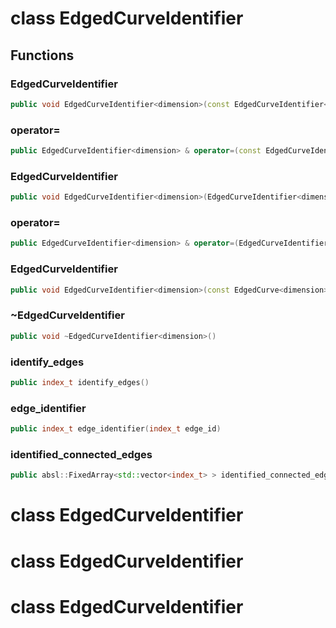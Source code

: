 # class EdgedCurveIdentifier


## Functions

### EdgedCurveIdentifier

```cpp
public void EdgedCurveIdentifier<dimension>(const EdgedCurveIdentifier<dimension> & )
```


### operator=

```cpp
public EdgedCurveIdentifier<dimension> & operator=(const EdgedCurveIdentifier<dimension> & )
```


### EdgedCurveIdentifier

```cpp
public void EdgedCurveIdentifier<dimension>(EdgedCurveIdentifier<dimension> && )
```


### operator=

```cpp
public EdgedCurveIdentifier<dimension> & operator=(EdgedCurveIdentifier<dimension> && )
```


### EdgedCurveIdentifier

```cpp
public void EdgedCurveIdentifier<dimension>(const EdgedCurve<dimension> & curve)
```


### ~EdgedCurveIdentifier

```cpp
public void ~EdgedCurveIdentifier<dimension>()
```


### identify_edges

```cpp
public index_t identify_edges()
```


### edge_identifier

```cpp
public index_t edge_identifier(index_t edge_id)
```


### identified_connected_edges

```cpp
public absl::FixedArray<std::vector<index_t> > identified_connected_edges()
```




# class EdgedCurveIdentifier

# class EdgedCurveIdentifier

# class EdgedCurveIdentifier

